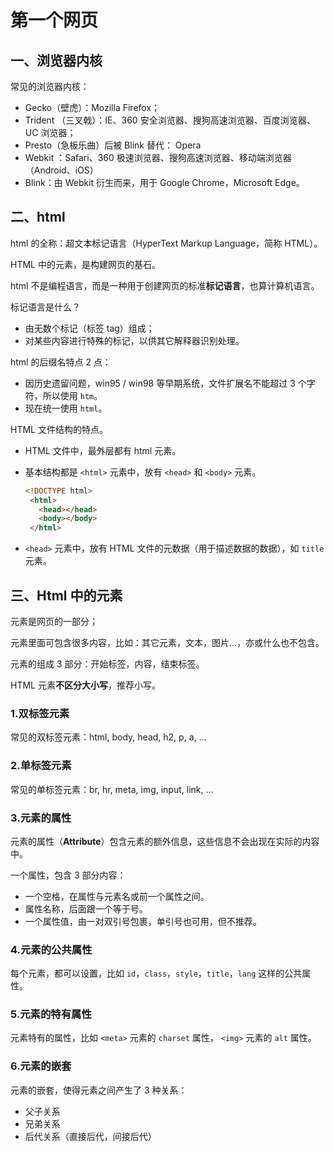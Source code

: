 # 第一个网页

## 一、浏览器内核

常见的浏览器内核：

- Gecko（壁虎）：Mozilla Firefox；
- Trident （三叉戟）：IE、360 安全浏览器、搜狗高速浏览器、百度浏览器、UC 浏览器；
- Presto（急板乐曲）后被 Blink 替代： Opera
- Webkit ：Safari、360 极速浏览器、搜狗高速浏览器、移动端浏览器（Android、iOS）
- Blink：由 Webkit 衍生而来，用于 Google Chrome，Microsoft Edge。

## 二、html

html 的全称：超文本标记语言（HyperText Markup Language，简称 HTML）。

HTML 中的元素，是构建网页的基石。

html 不是编程语言，而是一种用于创建网页的标准**标记语言**，也算计算机语言。

标记语言是什么？

- 由无数个标记（标签 tag）组成；
- 对某些内容进行特殊的标记，以供其它解释器识别处理。

html 的后缀名特点 2 点：

- 因历史遗留问题，win95 / win98 等早期系统，文件扩展名不能超过 3 个字符，所以使用 `htm`。
- 现在统一使用 `html`。

HTML 文件结构的特点。

- HTML 文件中，最外层都有 html 元素。
- 基本结构都是 `<html>` 元素中，放有 `<head>` 和 `<body>` 元素。

  ```html
  <!DOCTYPE html>
   <html>
     <head></head>
     <body></body>
   </html>
  ```

- `<head>` 元素中，放有 HTML 文件的元数据（用于描述数据的数据），如 `title` 元素。

## 三、Html 中的元素

元素是网页的一部分；

元素里面可包含很多内容，比如：其它元素，文本，图片...，亦或什么也不包含。

元素的组成 3 部分：开始标签，内容，结束标签。

HTML 元素**不区分大小写**，推荐小写。

### 1.双标签元素

常见的双标签元素：html, body, head, h2, p, a, ...

### 2.单标签元素

常见的单标签元素：br, hr, meta, img, input, link, ...

### 3.元素的属性

元素的属性（**Attribute**）包含元素的额外信息，这些信息不会出现在实际的内容中。

一个属性，包含 3 部分内容：

- 一个空格，在属性与元素名或前一个属性之间。
- 属性名称，后面跟一个等于号。
- 一个属性值，由一对双引号包裹，单引号也可用，但不推荐。

### 4.元素的公共属性

每个元素，都可以设置，比如 `id`，`class`，`style`，`title`，`lang` 这样的公共属性。

### 5.元素的特有属性

元素特有的属性，比如 `<meta>` 元素的 `charset` 属性， `<img>` 元素的 `alt` 属性。

### 6.元素的嵌套

元素的嵌套，使得元素之间产生了 3 种关系：

- 父子关系
- 兄弟关系
- 后代关系（直接后代，间接后代）
